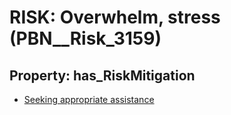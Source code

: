 # RISK: __Overwhelm, stress__ (PBN__Risk_3159)

## Property: has_RiskMitigation

* [Seeking appropriate assistance](PBN__Mitigation_1610)

